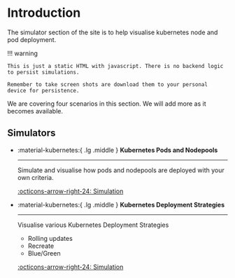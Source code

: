 # Introduction

The simulator section of the site is to help visualise kubernetes node and pod deployment.

!!! warning

    This is just a static HTML with javascript. There is no backend logic to persist simulations.

    Remember to take screen shots are download them to your personal device for persistence.

We are covering four scenarios in this section. We will add more as it becomes available. 

## Simulators

<div class="grid cards" markdown>

-   :material-kubernetes:{ .lg .middle } __Kubernetes Pods and Nodepools__

    ---

    Simulate and visualise how pods and nodepools are deployed with your own criteria.

    [:octicons-arrow-right-24: Simulation](../static/scheduling-mixed-pods-and-nodepool-v1.html)

-   :material-kubernetes:{ .lg .middle } __Kubernetes Deployment Strategies__

    ---

    Visualise various Kubernetes Deployment Strategies

    - Rolling updates
    - Recreate
    - Blue/Green

    [:octicons-arrow-right-24: Simulation](../static/k8s-deployment-strategies-visualizer.html)

</div>